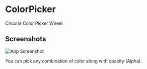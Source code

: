 # ColorPicker
Circular Color Picker Wheel
## Screenshots
![App Screenshot](https://github.com/Mihir-Chauhan-7/ColorPicker/assets/37286649/8ce93165-833a-4f47-baa0-36f2b122e719)

You can pick any combination of color along with opacity (Alpha).
